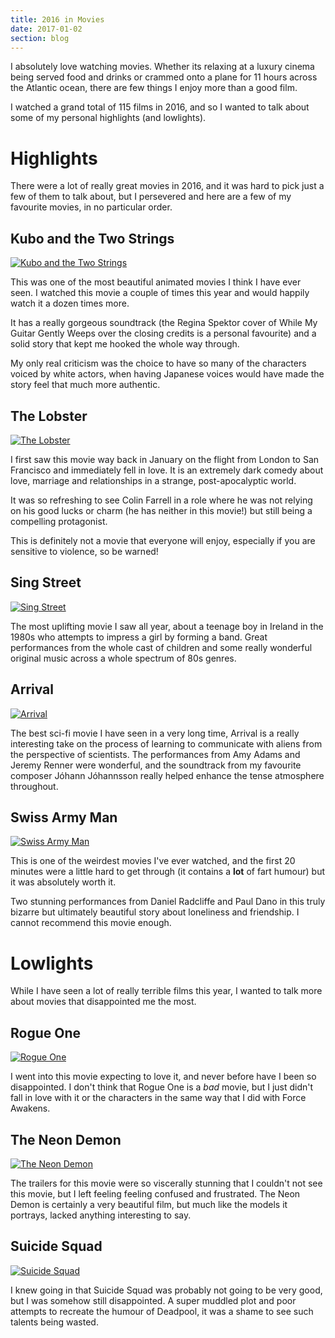```yaml
---
title: 2016 in Movies
date: 2017-01-02
section: blog
---
```


I absolutely love watching movies. Whether its relaxing at a luxury cinema being served food and drinks or crammed onto a plane for 11 hours across the Atlantic ocean, there are few things I enjoy more than a good film.

I watched a grand total of 115 films in 2016, and so I wanted to talk about some of my personal highlights (and lowlights).

# Highlights

There were a lot of really great movies in 2016, and it was hard to pick just a few of them to talk about, but I persevered and here are a few of my favourite movies, in no particular order.

## Kubo and the Two Strings

[![Kubo and the Two Strings](https://image.tmdb.org/t/p/original/ap3norxI7zbe1KUpU5rCyfhGikb.jpg)](http://www.imdb.com/title/tt4302938/?ref_=fn_al_tt_4)

This was one of the most beautiful animated movies I think I have ever seen. I watched this movie a couple of times this year and would happily watch it a dozen times more.

It has a really gorgeous soundtrack (the Regina Spektor cover of While My Guitar Gently Weeps over the closing credits is a personal favourite) and a solid story that kept me hooked the whole way through.

My only real criticism was the choice to have so many of the characters voiced by white actors, when having Japanese voices would have made the story feel that much more authentic.

## The Lobster

[![The Lobster](https://image.tmdb.org/t/p/original/u1mQ1vqc1uJHuW8Yt7Y5uPaXAgO.jpg)](http://www.imdb.com/title/tt3464902/?ref_=nv_sr_1)

I first saw this movie way back in January on the flight from London to San Francisco and immediately fell in love. It is an extremely dark comedy about love, marriage and relationships in a strange, post-apocalyptic world.

It was so refreshing to see Colin Farrell in a role where he was not relying on his good lucks or charm (he has neither in this movie!) but still being a compelling protagonist.

This is definitely not a movie that everyone will enjoy, especially if you are sensitive to violence, so be warned!

## Sing Street

[![Sing Street](https://image.tmdb.org/t/p/original/5n6q2qVSHf6b5GH42J9wDptLEQK.jpg)](http://www.imdb.com/title/tt3544112/?ref_=nv_sr_1)

The most uplifting movie I saw all year, about a teenage boy in Ireland in the 1980s who attempts to impress a girl by forming a band. Great performances from the whole cast of children and some really wonderful original music across a whole spectrum of 80s genres.

## Arrival

[![Arrival](https://image.tmdb.org/t/p/original/kegEME88X1PgFYO0zI1FV8ag5Ah.jpg)](http://www.imdb.com/title/tt2543164/?ref_=nv_sr_1)

The best sci-fi movie I have seen in a very long time, Arrival is a really interesting take on the process of learning to communicate with aliens from the perspective of scientists. The performances from Amy Adams and Jeremy Renner were wonderful, and the soundtrack from my favourite composer Jóhann Jóhannsson really helped enhance the tense atmosphere throughout.

## Swiss Army Man

[![Swiss Army Man](https://image.tmdb.org/t/p/original/pSRnMxcaehhFS39BISoAU2YgjnZ.jpg)](http://www.imdb.com/title/tt4034354/?ref_=nv_sr_1)

This is one of the weirdest movies I've ever watched, and the first 20 minutes were a little hard to get through (it contains a **lot** of fart humour) but it was absolutely worth it.

Two stunning performances from Daniel Radcliffe and Paul Dano in this truly bizarre but ultimately beautiful story about loneliness and friendship. I cannot recommend this movie enough.

# Lowlights

While I have seen a lot of really terrible films this year, I wanted to talk more about movies that disappointed me the most.

## Rogue One

[![Rogue One](https://image.tmdb.org/t/p/original/yUdFVO7Ed9SCv9ZXnnP9xULXLID.jpg)](http://www.imdb.com/title/tt3748528/?ref_=nv_sr_2)

I went into this movie expecting to love it, and never before have I been so disappointed. I don't think that Rogue One is a *bad* movie, but I just didn't fall in love with it or the characters in the same way that I did with Force Awakens.

## The Neon Demon

[![The Neon Demon](https://image.tmdb.org/t/p/original/lSojrYBHLwiQQq6xr9Mec9f8wLM.jpg)](http://www.imdb.com/title/tt1974419/?ref_=nv_sr_1)

The trailers for this movie were so viscerally stunning that I couldn't not see this movie, but I left feeling feeling confused and frustrated. The Neon Demon is certainly a very beautiful film, but much like the models it portrays, lacked anything interesting to say.

## Suicide Squad

[![Suicide Squad](https://image.tmdb.org/t/p/original/34dxtTxMHGKw1njHpTjDqR8UBHd.jpg)](http://www.imdb.com/title/tt1386697/?ref_=fn_al_tt_1)

I knew going in that Suicide Squad was probably not going to be very good, but I was somehow still disappointed. A super muddled plot and poor attempts to recreate the humour of Deadpool, it was a shame to see such talents being wasted.



